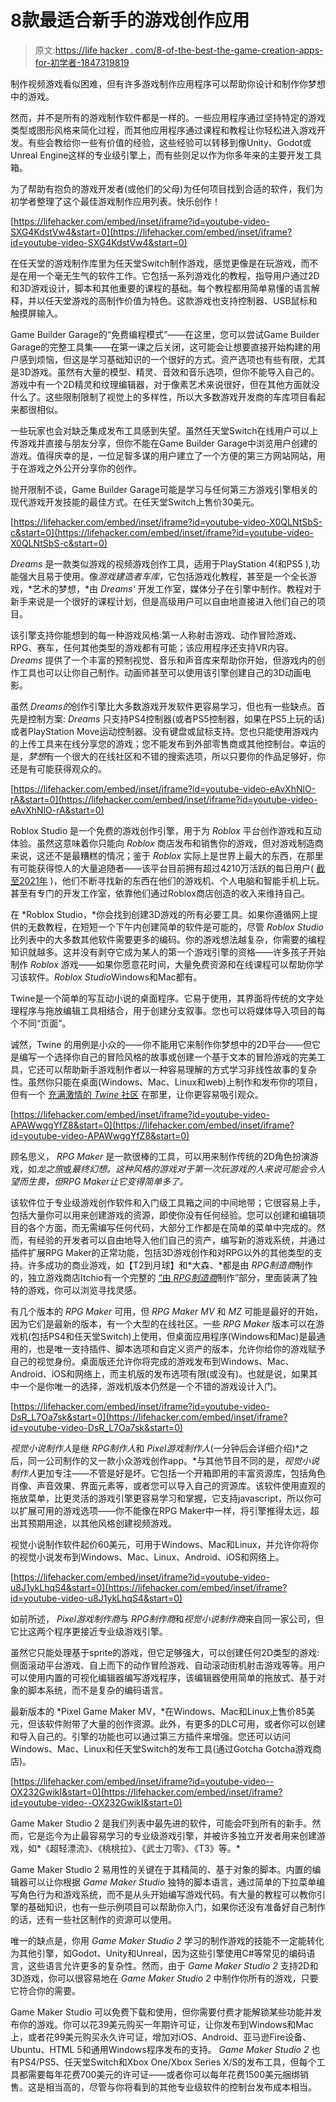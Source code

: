# 8款最适合新手的游戏创作应用

> 原文:[https://life hacker . com/8-of-the-best-the-game-creation-apps-for-初学者-1847319819](https://lifehacker.com/8-of-the-best-game-creation-apps-for-beginners-1847319819)

制作视频游戏看似困难，但有许多游戏制作应用程序可以帮助你设计和制作你梦想中的游戏。

然而，并不是所有的游戏制作软件都是一样的。一些应用程序通过坚持特定的游戏类型或图形风格来简化过程，而其他应用程序通过课程和教程让你轻松进入游戏开发。有些会教给你一些有价值的经验，这些经验可以转移到像Unity、Godot或Unreal Engine这样的专业级引擎上，而有些则足以作为你多年来的主要开发工具箱。

为了帮助有抱负的游戏开发者(或他们的父母)为任何项目找到合适的软件，我们为初学者整理了这个最佳游戏制作应用列表。快乐创作！

 [https://lifehacker.com/embed/inset/iframe?id=youtube-video-SXG4KdstVw4&start=0](https://lifehacker.com/embed/inset/iframe?id=youtube-video-SXG4KdstVw4&start=0) 

在任天堂的游戏制作库里为任天堂Switch制作游戏，感觉更像是在玩游戏，而不是在用一个毫无生气的软件工作。它包括一系列游戏化的教程，指导用户通过2D和3D游戏设计，脚本和其他重要的课程的基础。每个教程都用简单易懂的语言解释，并以任天堂游戏的高制作价值为特色。这款游戏也支持控制器、USB鼠标和触摸屏输入。

Game Builder Garage的“免费编程模式”——在这里，您可以尝试Game Builder Garage的完整工具集——在第一课之后关闭，这可能会让想要直接开始构建的用户感到烦恼，但这是学习基础知识的一个很好的方式。资产选项也有些有限，尤其是3D游戏。虽然有大量的模型、精灵、音效和音乐选项，但你不能导入自己的。游戏中有一个2D精灵和纹理编辑器，对于像素艺术来说很好，但在其他方面就没什么了。这些限制限制了视觉上的多样性，所以大多数游戏开发商的车库项目看起来都很相似。

一些玩家也会对缺乏集成发布工具感到失望。虽然任天堂Switch在线用户可以上传游戏并直接与朋友分享，但你不能在Game Builder Garage中浏览用户创建的游戏。值得庆幸的是，一位足智多谋的用户建立了一个方便的第三方网站网站，用于在游戏之外公开分享你的创作。

抛开限制不谈，Game Builder Garage可能是学习与任何第三方游戏引擎相关的现代游戏开发技能的最佳方式。在任天堂Switch上售价30美元。

 [https://lifehacker.com/embed/inset/iframe?id=youtube-video-X0QLNtSbS-c&start=0](https://lifehacker.com/embed/inset/iframe?id=youtube-video-X0QLNtSbS-c&start=0) 

*Dreams* 是一款类似游戏的视频游戏创作工具，适用于PlayStation 4(和PS5 ),功能强大且易于使用。像*游戏建造者车库*，它包括游戏化教程，甚至是一个全长游戏，*艺术的梦想，*由 *Dreams'* 开发工作室，媒体分子在引擎中制作。教程对于新手来说是一个很好的课程计划，但是高级用户可以自由地直接进入他们自己的项目。

该引擎支持你能想到的每一种游戏风格:第一人称射击游戏、动作冒险游戏、RPG、赛车，任何其他类型的游戏都有可能；该应用程序还支持VR内容。 *Dreams* 提供了一个丰富的预制视觉、音乐和声音库来帮助你开始，但游戏内的创作工具也可以让你自己制作。动画师甚至可以使用该引擎创建自己的3D动画电影。

虽然 *Dreams的*创作引擎比大多数游戏开发软件更容易学习，但也有一些缺点。首先是控制方案: *Dreams* 只支持PS4控制器(或者PS5控制器，如果在PS5上玩的话)或者PlayStation Move运动控制器。没有键盘或鼠标支持。您也只能使用游戏内的上传工具来在线分享您的游戏；您不能发布到外部零售商或其他控制台。幸运的是，*梦想*有一个很大的在线社区和不错的搜索选项，所以只要你的作品足够好，你还是有可能获得观众的。

 [https://lifehacker.com/embed/inset/iframe?id=youtube-video-eAvXhNlO-rA&start=0](https://lifehacker.com/embed/inset/iframe?id=youtube-video-eAvXhNlO-rA&start=0) 

Roblox Studio 是一个免费的游戏创作引擎，用于为 *Roblox* 平台创作游戏和互动体验。虽然这意味着你只能向 *Roblox* 商店发布和销售你的游戏，但对游戏制造商来说，这还不是最糟糕的情况；鉴于 *Roblox* 实际上是世界上最大的东西，在那里有可能获得惊人的大量追随者——该平台目前拥有超过4210万活跃的每日用户( [截至2021年](https://www.statista.com/statistics/1192573/daily-active-users-global-roblox/) )，他们不断寻找新的东西在他们的游戏机、个人电脑和智能手机上玩。甚至有专门的开发工作室，依靠他们通过Roblox商店创造的收入来维持自己。

在 *Roblox Studio，*你会找到创建3D游戏的所有必要工具。如果你遵循网上提供的无数教程，在短短一个下午内创建简单的软件是可能的，尽管 *Roblox Studio* 比列表中的大多数其他软件需要更多的编码。你的游戏想法越复杂，你需要的编程知识就越多。这并没有剥夺它成为某人的第一个游戏引擎的资格——许多孩子开始制作 *Roblox* 游戏——如果你愿意花时间，大量免费资源和在线课程可以帮助你学习该软件。*Roblox Studio*Windows和Mac都有。

Twine是一个简单的写互动小说的桌面程序。它易于使用，其界面将传统的文字处理程序与拖放编辑工具相结合，用于创建分支叙事。您也可以将媒体导入项目的每个不同“页面”。

诚然，Twine 的用例是小众的——你不能用它来制作你梦想中的2D平台——但它是编写一个选择你自己的冒险风格的故事或创建一个基于文本的冒险游戏的完美工具，它还可以帮助新手游戏制作者以一种容易理解的方式学习非线性故事的复杂性。虽然你只能在桌面(Windows、Mac、Linux和web)上制作和发布你的项目，但有一个 [充满激情的 *Twine* 社区](https://itch.io/games/tag-interactive-fiction/tag-twine) 在那里，让你更容易吸引观众。

 [https://lifehacker.com/embed/inset/iframe?id=youtube-video-APAWwggYfZ8&start=0](https://lifehacker.com/embed/inset/iframe?id=youtube-video-APAWwggYfZ8&start=0) 

顾名思义， *RPG Maker* 是一款很棒的工具，可以用来制作传统的2D角色扮演游戏，如*龙之旅*或*最终幻想。这种风格的游戏对于第一次玩游戏的人来说可能会令人望而生畏，但RPG Maker让它变得简单多了。*

该软件位于专业级游戏创作软件和入门级工具箱之间的中间地带；它很容易上手，包括大量你可以用来创建游戏的资源，即使你没有任何经验。您可以创建和编辑项目的各个方面，而无需编写任何代码，大部分工作都是在简单的菜单中完成的。然而，有经验的开发者可以自由地导入他们自己的资产，编写新的游戏系统，并通过插件扩展RPG Maker的正常功能，包括3D游戏创作和对RPG以外的其他类型的支持。许多成功的商业游戏，如【T2到月球】和*大森、*都是由 *RPG制造商*制作的，独立游戏商店Itchio有一个完整的 [“由 *RPG制造商*](https://itch.io/games/tag-rpgmaker)制作”部分，里面装满了独特的游戏，你可以浏览寻找灵感。

有几个版本的 *RPG Maker* 可用，但 *RPG Maker MV* 和 *MZ* 可能是最好的开始，因为它们是最新的版本，有一个大型的在线社区。一些 *RPG Maker* 版本可以在游戏机(包括PS4和任天堂Switch)上使用，但桌面应用程序(Windows和Mac)是最通用的，也是唯一支持插件、脚本选项和自定义资产的版本，允许你给你的游戏赋予自己的视觉身份。桌面版还允许你将完成的游戏发布到Windows、Mac、Android、iOS和网络上，而主机版的发布选项有限(或没有)。也就是说，如果其中一个是你唯一的选择，游戏机版本仍然是一个不错的游戏设计入门。

 [https://lifehacker.com/embed/inset/iframe?id=youtube-video-DsR_L7Oa7sk&start=0](https://lifehacker.com/embed/inset/iframe?id=youtube-video-DsR_L7Oa7sk&start=0) 

*视觉小说制作人*是继 *RPG制作人*和 *Pixel游戏制作人*(一分钟后会详细介绍)*之后，同一公司制作的又一款小众游戏创作app。*与其他节目不同的是，*视觉小说制作人*更加专注——不管是好是坏。它包括一个开箱即用的丰富资源库，包括角色肖像、声音效果、界面元素等，或者您可以导入自己的资源库。该软件使用直观的拖放菜单，比更灵活的游戏引擎更容易学习和掌握，它支持javascript，所以你可以扩展可用的游戏选项——你不能像在RPG Maker中一样，将引擎推得太远，超出其预期用途，以其他风格创建视频游戏。

视觉小说制作软件起价60美元，可用于Windows、Mac和Linux，并允许你将你的视觉小说发布到Windows、Mac、Linux、Android、iOS和网络上。

 [https://lifehacker.com/embed/inset/iframe?id=youtube-video-u8J1ykLhqS4&start=0](https://lifehacker.com/embed/inset/iframe?id=youtube-video-u8J1ykLhqS4&start=0) 

如前所述， *Pixel游戏制作商*与 *RPG制作商*和*视觉小说制作商*来自同一家公司，但它比这两个程序更接近专业级游戏引擎。

虽然它只能处理基于sprite的游戏，但它足够强大，可以创建任何2D类型的游戏:侧面滚动平台游戏、自上而下的动作冒险游戏、自动滚动街机射击游戏等等。用户可以使用内置的可视化编辑器编写游戏程序，该编辑器使用简单的拖放式、基于对象的脚本系统，而不是复杂的编码语言。

最新版本的 *Pixel Game Maker MV，*在Windows、Mac和Linux上售价85美元，但该软件附带了大量的创作资源。此外，有更多的DLC可用，或者你可以创建和导入自己的。引擎的功能也可以通过第三方插件来增强。您还可以访问Windows、Mac、Linux和任天堂Switch的发布工具(通过Gotcha Gotcha游戏商店)。

 [https://lifehacker.com/embed/inset/iframe?id=youtube-video--OX232GwikI&start=0](https://lifehacker.com/embed/inset/iframe?id=youtube-video--OX232GwikI&start=0) 

Game Maker Studio 2 是我们列表中最先进的软件，可能会吓到所有的新手。然而，它是迄今为止最容易学习的专业级游戏引擎，并被许多独立开发者用来创建游戏，如*《超轻漂流》、《桃桃拉》、《武士刀零》、《T3》等。*

Game Maker Studio 2 易用性的关键在于其精简的、基于对象的脚本。内置的编辑器可以让你根据 *Game Maker Studio* 独特的脚本语言，通过简单的下拉菜单编写角色行为和游戏系统，而不是从头开始编写游戏代码。有大量的教程可以教你引擎的基础知识，也有一些示例项目可以帮助你入门，如果你还没有准备好自己制作的话，还有一些社区制作的资源可以使用。

唯一的缺点是，你用 *Game Maker Studio 2* 学习的制作游戏的技能不一定能转化为其他引擎，如Godot、Unity和Unreal，因为这些引擎使用C#等常见的编码语言，这些语言允许更多的复杂性。然而，由于 *Game Maker Studio 2* 支持2D和3D游戏，你可以很容易地在 *Game Maker Studio 2* 中制作你所有的游戏，只要它符合你的需要。

Game Maker Studio 可以免费下载和使用，但你需要付费才能解锁某些功能并发布你的游戏。你可以花39美元购买一年期许可证，让你发布到Windows和Mac上，或者花99美元购买永久许可证，增加对iOS、Android、亚马逊Fire设备、Ubuntu、HTML 5和通用Windows程序发布的支持。 *Game Maker Studio 2* 也有PS4/PS5、任天堂Switch和Xbox One/Xbox Series X/S的发布工具，但每个工具都需要每年花费700美元的许可证——或者你可以每年花费1500美元捆绑销售。这是相当高的，尽管与你将看到的其他专业级软件的控制台发布成本相当。